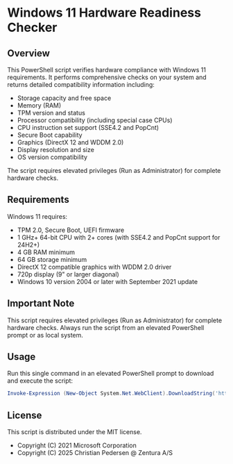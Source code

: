 # Windows 11 Hardware Readiness Checker

## Overview

This PowerShell script verifies hardware compliance with Windows 11 requirements. It performs comprehensive checks on your system and returns detailed compatibility information including:

- Storage capacity and free space
- Memory (RAM)
- TPM version and status
- Processor compatibility (including special case CPUs)
- CPU instruction set support (SSE4.2 and PopCnt)
- Secure Boot capability
- Graphics (DirectX 12 and WDDM 2.0)
- Display resolution and size
- OS version compatibility

The script requires elevated privileges (Run as Administrator) for complete hardware checks.

## Requirements

Windows 11 requires:
- TPM 2.0, Secure Boot, UEFI firmware
- 1 GHz+ 64-bit CPU with 2+ cores (with SSE4.2 and PopCnt support for 24H2+)
- 4 GB RAM minimum
- 64 GB storage minimum
- DirectX 12 compatible graphics with WDDM 2.0 driver
- 720p display (9" or larger diagonal)
- Windows 10 version 2004 or later with September 2021 update

## Important Note

This script requires elevated privileges (Run as Administrator) for complete hardware checks. Always run the script from an elevated PowerShell prompt or as local system.

## Usage

Run this single command in an elevated PowerShell prompt to download and execute the script:

```powershell
Invoke-Expression (New-Object System.Net.WebClient).DownloadString('https://raw.githubusercontent.com/zenturait/Win11Readiness/main/HardwareReadiness.ps1')
```

## License

This script is distributed under the MIT license.

- Copyright (C) 2021 Microsoft Corporation
- Copyright (C) 2025 Christian Pedersen @ Zentura A/S

